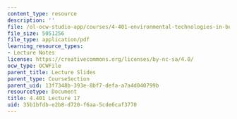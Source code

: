 ```yaml
---
content_type: resource
description: ''
file: /ol-ocw-studio-app/courses/4-401-environmental-technologies-in-buildings-fall-2018/35b1bfdbe2b8d720f6aa5cde6caf3770_MIT4_401F18_lec17.pdf
file_size: 5051256
file_type: application/pdf
learning_resource_types:
- Lecture Notes
license: https://creativecommons.org/licenses/by-nc-sa/4.0/
ocw_type: OCWFile
parent_title: Lecture Slides
parent_type: CourseSection
parent_uid: 13f7348b-393e-8bf7-defa-a7a4d040799b
resourcetype: Document
title: 4.401 Lecture 17
uid: 35b1bfdb-e2b8-d720-f6aa-5cde6caf3770
---
```

